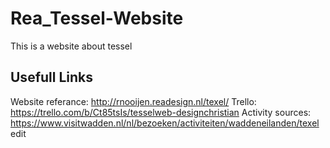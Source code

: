 # Rea_Tessel-Website
 This is a website about tessel

## Usefull Links
Website referance: http://rnooijen.readesign.nl/texel/
Trello: https://trello.com/b/Ct85tsIs/tesselweb-designchristian
Activity sources: https://www.visitwadden.nl/nl/bezoeken/activiteiten/waddeneilanden/texel
edit
